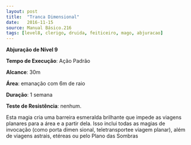 ```yaml
---
layout: post
title:  "Tranca Dimensional"
date:   2016-11-15
source: Manual Básico.216
tags: [level8, clerigo, druida, feiticeiro, mago, abjuracao]
---
```


**Abjuração de Nível 9**

**Tempo de Execução**: Ação Padrão

**Alcance**: 30m

**Área**: emanação com 6m de raio

**Duração**: 1 semana

**Teste de Resistência**: nenhum.

Esta magia cria uma barreira esmeralda brilhante que impede as viagens planares para a área e a partir dela. Isso inclui todas as magias de invocação (como porta dimen sional, teletransportee viagem planar), além de viagens astrais, etéreas ou pelo Plano das Sombras